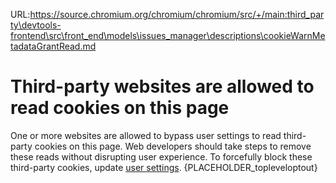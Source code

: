 URL:https://source.chromium.org/chromium/chromium/src/+/main:third_party\devtools-frontend\src\front_end\models\issues_manager\descriptions\cookieWarnMetadataGrantRead.md
# Third-party websites are allowed to read cookies on this page

One or more websites are allowed to bypass user settings to read third-party cookies on this page. Web developers should take steps to remove these reads without disrupting user experience. To forcefully block these third-party cookies, update [user settings](manageCookiesHelpPage).
{PLACEHOLDER_topleveloptout}
